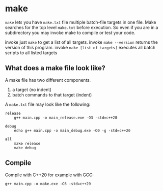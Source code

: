 make
====

`make` lets you have `make.txt` file multiple batch-file targets in one file. 
Make searches for the top level `make.txt` before execution. So even if you are in a 
subdirectory you may invoke make to compile or test your code. 

invoke just `make` to get a list of all targets.
invoke `make --version` returns the version of this program.
invoke `make [list of targets]` executes all batch scripts to all listed targets

What does a make file look like?
--------------------------------

A make file has two different components.
1. a target (no indent)
2. batch commands to that target (indent)

A `make.txt` file may look like the following:
```
release
	g++ main.cpp -o main_release.exe -O3 -std=c++20
	
debug
	echo g++ main.cpp -o main_debug.exe -O0 -g -std=c++20
	
all
	make release
	make debug
```

Compile
-------

Compile with C++20 for example with GCC:

```
g++ main.cpp -o make.exe -O3 -std=c++20
```


